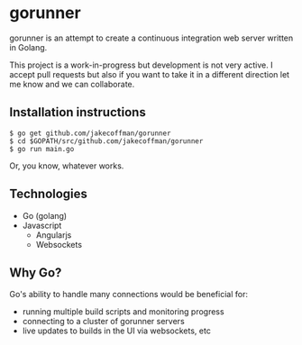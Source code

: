 gorunner
========

gorunner is an attempt to create a continuous integration web server written in Golang.

This project is a work-in-progress but development is not very active. I accept pull requests but also if you want to take it in a different direction let me know and we can collaborate.

Installation instructions
----

	$ go get github.com/jakecoffman/gorunner
	$ cd $GOPATH/src/github.com/jakecoffman/gorunner
	$ go run main.go
	
Or, you know, whatever works. 

Technologies
----

* Go (golang)
* Javascript
  * Angularjs
  * Websockets

Why Go?
----

Go's ability to handle many connections would be beneficial for:

* running multiple build scripts and monitoring progress
* connecting to a cluster of gorunner servers
* live updates to builds in the UI via websockets, etc
